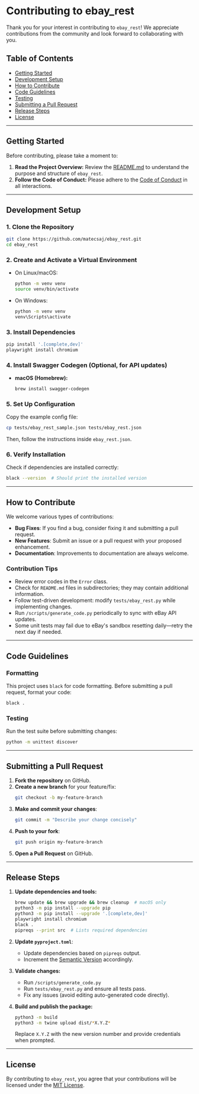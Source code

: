 # Contributing to ebay_rest

Thank you for your interest in contributing to `ebay_rest`! We appreciate contributions from the community and look forward to collaborating with you.

## Table of Contents
- [Getting Started](#getting-started)
- [Development Setup](#development-setup)
- [How to Contribute](#how-to-contribute)
- [Code Guidelines](#code-guidelines)
- [Testing](#testing)
- [Submitting a Pull Request](#submitting-a-pull-request)
- [Release Steps](#release-steps)
- [License](#license)

---

## Getting Started
Before contributing, please take a moment to:

1. **Read the Project Overview:** Review the [README.md](README.md) to understand the purpose and structure of `ebay_rest`.
2. **Follow the Code of Conduct:** Please adhere to the [Code of Conduct](CODE_OF_CONDUCT.md) in all interactions.

---

## Development Setup

### 1. Clone the Repository
```bash
git clone https://github.com/matecsaj/ebay_rest.git
cd ebay_rest
```

### 2. Create and Activate a Virtual Environment
- On Linux/macOS:
  ```bash
  python -m venv venv
  source venv/bin/activate
  ```
- On Windows:
  ```bash
  python -m venv venv
  venv\Scripts\activate
  ```

### 3. Install Dependencies
```bash
pip install '.[complete,dev]'
playwright install chromium
```

### 4. Install Swagger Codegen (Optional, for API updates)
- **macOS (Homebrew):**
  ```bash
  brew install swagger-codegen
  ```

### 5. Set Up Configuration
Copy the example config file:
```bash
cp tests/ebay_rest_sample.json tests/ebay_rest.json
```
Then, follow the instructions inside `ebay_rest.json`.

### 6. Verify Installation
Check if dependencies are installed correctly:
```bash
black --version  # Should print the installed version
```

---

## How to Contribute
We welcome various types of contributions:

- **Bug Fixes**: If you find a bug, consider fixing it and submitting a pull request.
- **New Features**: Submit an issue or a pull request with your proposed enhancement.
- **Documentation**: Improvements to documentation are always welcome.

### Contribution Tips
- Review error codes in the `Error` class.
- Check for `README.md` files in subdirectories; they may contain additional information.
- Follow test-driven development: modify `tests/ebay_rest.py` while implementing changes.
- Run `/scripts/generate_code.py` periodically to sync with eBay API updates.
- Some unit tests may fail due to eBay's sandbox resetting daily—retry the next day if needed.

---

## Code Guidelines

### Formatting
This project uses `black` for code formatting. Before submitting a pull request, format your code:
```bash
black .
```

### Testing
Run the test suite before submitting changes:
```bash
python -m unittest discover
```

---

## Submitting a Pull Request

1. **Fork the repository** on GitHub.
2. **Create a new branch** for your feature/fix:
   ```bash
   git checkout -b my-feature-branch
   ```
3. **Make and commit your changes**:
   ```bash
   git commit -m "Describe your change concisely"
   ```
4. **Push to your fork**:
   ```bash
   git push origin my-feature-branch
   ```
5. **Open a Pull Request** on GitHub.

---

## Release Steps

1. **Update dependencies and tools:**
   ```bash
   brew update && brew upgrade && brew cleanup  # macOS only
   python3 -m pip install --upgrade pip
   python3 -m pip install --upgrade '.[complete,dev]'
   playwright install chromium
   black .
   pipreqs --print src  # Lists required dependencies
   ```

2. **Update `pyproject.toml`**:
   - Update dependencies based on `pipreqs` output.
   - Increment the [Semantic Version](https://semver.org/) accordingly.

3. **Validate changes:**
   - Run `/scripts/generate_code.py`
   - Run `tests/ebay_rest.py` and ensure all tests pass.
   - Fix any issues (avoid editing auto-generated code directly).

4. **Build and publish the package:**
   ```bash
   python3 -m build
   python3 -m twine upload dist/*X.Y.Z*
   ```
   Replace `X.Y.Z` with the new version number and provide credentials when prompted.

---

## License
By contributing to `ebay_rest`, you agree that your contributions will be licensed under the [MIT License](LICENSE).

